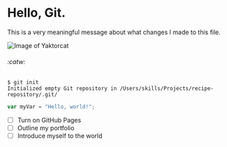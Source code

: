# Hello, Git.

This is a very meaningful message about what changes I made to this file.

![Image of Yaktorcat](https://octodex.github.com/images/yaktocat.png)

###### :catw:

```
$ git init
Initialized empty Git repository in /Users/skills/Projects/recipe-repository/.git/
```

```javascript
var myVar = "Hello, world!";
```

- [ ] Turn on GitHub Pages
- [ ] Outline my portfolio
- [ ] Introduce myself to the world
